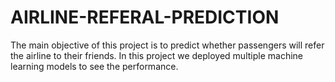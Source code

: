 # AIRLINE-REFERAL-PREDICTION
The main objective of this project is to predict whether passengers will refer the airline to their friends. In this project we deployed multiple machine learning models to see the performance.  
